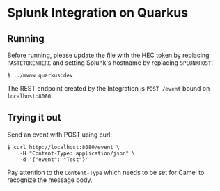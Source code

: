 # Splunk Integration on Quarkus

## Running

Before running, please update the file with the HEC token by replacing
`PASTETOKENHERE` and setting Splunk's hostname by replacing `SPLUNKHOST`!

```
$ ../mvnw quarkus:dev
```

The REST endpoint created by the Integration is
`POST /event` bound on `localhost:8080`.

## Trying it out

Send an event with POST using curl:

```
$ curl http://localhost:8080/event \
    -H "Content-Type: application/json" \
    -d '{"event": "Test"}'
```

Pay attention to the `Content-Type` which needs to be set for Camel
to recognize the message body.
